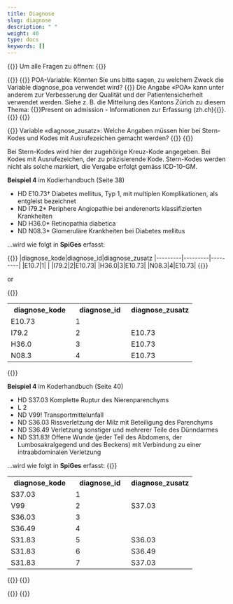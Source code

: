 ```yaml
---
title: Diagnose 
slug: diagnose
description: " "
weight: 40
type: docs
keywords: []
---
```


{{<faqBlock>}}
Um alle Fragen zu öffnen: {{<collapsibleGroupCommand groupId="diagnose">}}

{{<numberedList>}}
{{<listItem>}}
POA-Variable: Könnten Sie uns bitte sagen, zu welchem Zweck die Variable diagnose_poa verwendet wird?
{{<collapsibleBlock groupId="diagnose">}}
Die Angabe «POA» kann unter anderem zur Verbesserung der Qualität und der Patientensicherheit verwendet werden. Siehe z. B. die Mitteilung des Kantons Zürich zu diesem Thema: {{<link url="https://www.zh.ch/content/dam/zhweb/bilder-dokumente/themen/gesundheit/gesundheitsversorgung/spitaeler_kliniken/daten_und_statistik_der_listenspitaeler/datenerhebung/poa_informationen.pdf" newTab="true">}}Present on admission - Informationen zur Erfassung (zh.ch){{</link>}}.
{{</collapsibleBlock>}}
{{</listItem>}}

{{<listItem>}}
 Variable «diagnose_zusatz»: Welche Angaben müssen hier bei Stern-Kodes und Kodes mit Ausrufezeichen gemacht werden?
{{<collapsibleBlock groupId="diagnose">}}
{{<markdown>}}

Bei Stern-Kodes wird hier der zugehörige Kreuz-Kode angegeben. Bei Kodes mit Ausrufezeichen, der zu präzisierende Kode. Stern-Kodes werden nicht als solche markiert, die Vergabe erfolgt gemäss ICD-10-GM.

**Beispiel 4** im Kodierhandbuch (Seite 38)

- HD E10.73† Diabetes mellitus, Typ 1, mit multiplen Komplikationen, als entgleist bezeichnet
- ND I79.2\* Periphere Angiopathie bei anderenorts klassifizierten Krankheiten
- ND H36.0\* Retinopathia diabetica
- ND N08.3\* Glomeruläre Krankheiten bei Diabetes mellitus

…wird wie folgt in **SpiGes** erfasst:  

{{<markdown>}}
|diagnose_kode|diagnose_id|diagnose_zusatz
|---------|---------|---------|
|E10.7|1| |
|I79.2|2|E10.73|
|H36.0|3|E10.73|
|N08.3|4|E10.73|
{{</markdown>}}

or 

{{</markdown>}}
<table class="w-100">
  <tr>
    <th style="width:35%"> diagnose_kode </div></th>
    <th> diagnose_id </th>
    <th style="width:35%"> diagnose_zusatz </th>
  </tr>
  <tr>
    <td> E10.73 </td>
    <td> 1 </td>
    <td>  </td>
  </tr>
  <tr>
    <td> I79.2 </td>
    <td> 2 </td>
    <td> E10.73 </td>
  </tr>
  <tr>
    <td> H36.0 </td>
    <td> 3 </td>
    <td> E10.73 </td>
  </tr>
  <tr>
    <td> N08.3 </td>
    <td> 4 </td>
    <td> E10.73 </td>
  </tr>
</table>
{{<markdown>}}

**Beispiel 4** im Koderhandbuch (Seite 40)

- HD S37.03 Komplette Ruptur des Nierenparenchyms
- L 2
- ND V99! Transportmittelunfall
- ND S36.03 Rissverletzung der Milz mit Beteiligung des Parenchyms
- ND S36.49 Verletzung sonstiger und mehrerer Teile des Dünndarmes
- ND S31.83! Offene Wunde (jeder Teil des Abdomens, der Lumbosakralgegend und des Beckens) mit Verbindung zu einer intraabdominalen Verletzung

…wird wie folgt in **SpiGes** erfasst:
{{</markdown>}}
<table class="w-100">
  <tr>
    <th style="width:35%"> diagnose_kode </div></th>
    <th> diagnose_id </th>
    <th style="width:35%"> diagnose_zusatz </th>
  </tr>
  <tr>
    <td> S37.03 </td>
    <td> 1 </td>
    <td>  </td>
  </tr>
  <tr>
    <td> V99 </td>
    <td> 2 </td>
    <td> S37.03 </td>
  </tr>
  <tr>
    <td> S36.03 </td>
    <td> 3 </td>
    <td> </td>
  </tr>
  <tr>
    <td> S36.49 </td>
    <td> 4 </td>
    <td> </td>
  </tr>
  <tr>
    <td> S31.83 </td>
    <td> 5 </td>
    <td> S36.03 </td>
  </tr>
  <tr>
    <td> S31.83 </td>
    <td> 6 </td>
    <td> S36.49 </td>
  </tr>
  <tr>
    <td> S31.83 </td>
    <td> 7 </td>
    <td> S37.03 </td>
  </tr>
</table>
{{</collapsibleBlock>}}
{{</listItem>}}

{{</numberedList>}}
{{</faqBlock>}}
